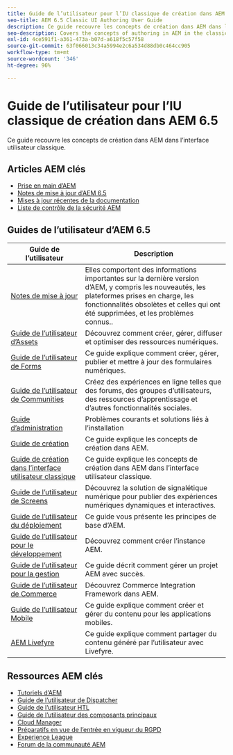 ```yaml
---
title: Guide de l’utilisateur pour l’IU classique de création dans AEM 6.5
seo-title: AEM 6.5 Classic UI Authoring User Guide
description: Ce guide recouvre les concepts de création dans AEM dans l’interface utilisateur classique.
seo-description: Covers the concepts of authoring in AEM in the classic UI.
exl-id: 4ce591f1-a361-473a-b07d-a618f5c57f58
source-git-commit: 63f066013c34a5994e2c6a534d88db0c464cc905
workflow-type: tm+mt
source-wordcount: '346'
ht-degree: 96%

---
```


# Guide de l’utilisateur pour l’IU classique de création dans AEM 6.5

Ce guide recouvre les concepts de création dans AEM dans l’interface utilisateur classique.

## Articles AEM clés

* [Prise en main d’AEM](https://experienceleague.adobe.com/docs/experience-manager-65.html?lang=fr)
* [Notes de mise à jour d’AEM 6.5](/help/release-notes/home.md)
* [Mises à jour récentes de la documentation](https://helpx.adobe.com/fr/experience-manager/documentation-updates.html)
* [Liste de contrôle de la sécurité AEM](/help/sites-administering/security-checklist.md)

## Guides de l’utilisateur d’AEM 6.5

| Guide de l’utilisateur | Description |
|--- |---|
| [Notes de mise à jour](/help/release-notes/home.md) | Elles comportent des informations importantes sur la dernière version d’AEM, y compris les nouveautés, les plateformes prises en charge, les fonctionnalités obsolètes et celles qui ont été supprimées, et les problèmes connus.. |
| [Guide de l’utilisateur d’Assets](/help/assets/home.md) | Découvrez comment créer, gérer, diffuser et optimiser des ressources numériques. |
| [Guide de l’utilisateur de Forms](/help/forms/home.md) | Ce guide explique comment créer, gérer, publier et mettre à jour des formulaires numériques. |
| [Guide de l’utilisateur de Communities](/help/communities/home.md) | Créez des expériences en ligne telles que des forums, des groupes d’utilisateurs, des ressources d’apprentissage et d’autres fonctionnalités sociales. |
| [Guide d’administration](/help/sites-administering/home.md) | Problèmes courants et solutions liés à l’installation |
| [Guide de création](/help/sites-authoring/home.md) | Ce guide explique les concepts de création dans AEM. |
| [Guide de création dans l’interface utilisateur classique](/help/sites-classic-ui-authoring/home.md) | Ce guide explique les concepts de création dans AEM dans l’interface utilisateur classique. |
| [Guide de l’utilisateur de Screens](https://experienceleague.adobe.com/docs/experience-manager-screens/user-guide/aem-screens-introduction.html?lang=fr) | Découvrez la solution de signalétique numérique pour publier des expériences numériques dynamiques et interactives. |
| [Guide de l’utilisateur du déploiement](/help/sites-deploying/home.md) | Ce guide vous présente les principes de base d’AEM. |
| [Guide de l’utilisateur pour le développement](/help/sites-developing/home.md) | Découvrez comment créer l’instance AEM. |
| [Guide de l’utilisateur pour la gestion](/help/managing/home.md) | Ce guide décrit comment gérer un projet AEM avec succès. |
| [Guide de l’utilisateur de Commerce](/help/commerce/home.md) | Découvrez Commerce Integration Framework dans AEM. |
| [Guide de l’utilisateur Mobile](/help/mobile/home.md) | Ce guide explique comment créer et gérer du contenu pour les applications mobiles. |
| [AEM Livefyre](https://experienceleague.adobe.com/docs/livefyre/using/home.html?lang=fr) | Ce guide explique comment partager du contenu généré par l’utilisateur avec Livefyre. |

## Ressources AEM clés

* [Tutoriels d’AEM](https://helpx.adobe.com/fr/experience-manager/kt/index/aem-6-4-videos.html)
* [Guide de l’utilisateur de Dispatcher](https://experienceleague.adobe.com/docs/experience-manager-dispatcher/using/dispatcher.html?lang=fr)
* [Guide de l’utilisateur HTL](https://experienceleague.adobe.com/docs/experience-manager-htl/content/overview.html)
* [Guide de l’utilisateur des composants principaux](https://experienceleague.adobe.com/docs/experience-manager-core-components/using/introduction.html?lang=fr)
* [Cloud Manager](https://experienceleague.adobe.com/docs/experience-manager-cloud-manager/content/introduction.html)
* [Préparatifs en vue de l’entrée en vigueur du RGPD](/help/managing/data-protection-and-privacy.md)
* [Experience League](https://experienceleague.adobe.com/?promoid=K42KVXHD&amp;mv=other&amp;lang=fr#home)
* [Forum de la communauté AEM](https://experienceleaguecommunities.adobe.com/t5/adobe-experience-manager/ct-p/adobe-experience-manager-community?profile.language=fr)
